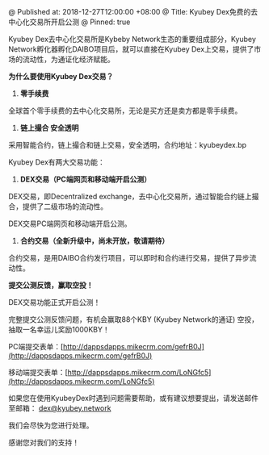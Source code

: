 @ Published at: 2018-12-27T12:00:00 +08:00
@ Title: Kyubey Dex免费的去中心化交易所开启公测
@ Pinned: true

Kyubey Dex去中心化交易所是Kybeby Network生态的重要组成部分，Kyubey Network孵化器孵化DAIBO项目后，就可以直接在Kyubey Dex上交易，提供了市场的流动性，为通证化经济赋能。

**为什么要使用Kyubey Dex交易？**

1.  **零手续费**

全球首个零手续费的去中心化交易所，无论是买方还是卖方都是零手续费。

1.  **链上撮合 安全透明**

采用智能合约，链上撮合和链上交易，安全透明，合约地址：kyubeydex.bp

Kyubey Dex有两大交易功能：

1.  **DEX交易（PC端网页和移动端开启公测）**

DEX交易，即Decentralized exchange，去中心化交易所，通过智能合约链上撮合，提供了二级市场的流动性。

DEX交易PC端网页和移动端开启公测。

1.  **合约交易（全新升级中，尚未开放，敬请期待）**

合约交易，是用DAIBO合约发行项目，可以即时和合约进行交易，提供了异步流动性。

**提交公测反馈，赢取空投！**

DEX交易功能正式开启公测！

完整提交公测反馈问题，有机会赢取88个KBY (Kyubey Network的通证) 空投，抽取一名幸运儿奖励1000KBY！

PC端提交表单：[http://dappsdapps.mikecrm.com/gefrB0J](http://dappsdapps.mikecrm.com/gefrB0J)

移动端提交表单：[http://dappsdapps.mikecrm.com/LoNGfc5](http://dappsdapps.mikecrm.com/LoNGfc5)

如果您在使用KyubeyDex时遇到问题需要帮助，或有建议想要提出，请发送邮件至邮箱： [dex@kyubey.network](mailto:dex@kyubey.network)

我们会尽快为您进行处理。

感谢您对我们的支持！
